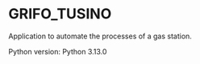 # GRIFO_TUSINO
Application to automate the processes of a gas station.

Python version: Python 3.13.0
